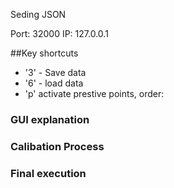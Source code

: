 

Seding JSON

Port: 32000
IP:   127.0.0.1


##Key shortcuts

- '3' - Save data
- '6' - load data
- 'p' activate prestive points, order:


### GUI explanation

### Calibation Process

### Final execution

